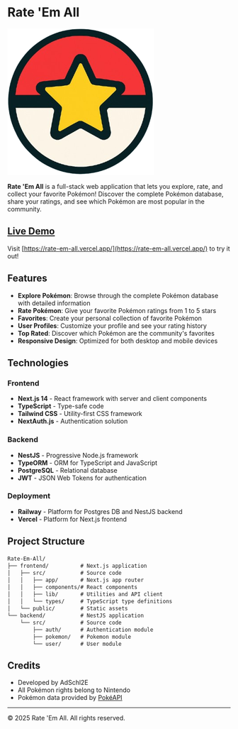 # Rate 'Em All

![Rate 'Em All Logo](frontend/public/images/logo.webp)

**Rate 'Em All** is a full-stack web application that lets you explore, rate, and collect your favorite Pokémon! Discover the complete Pokémon database, share your ratings, and see which Pokémon are most popular in the community.

## [Live Demo](https://rate-em-all.vercel.app/)

Visit [https://rate-em-all.vercel.app/](https://rate-em-all.vercel.app/) to try it out!

## Features

- **Explore Pokémon**: Browse through the complete Pokémon database with detailed information
- **Rate Pokémon**: Give your favorite Pokémon ratings from 1 to 5 stars
- **Favorites**: Create your personal collection of favorite Pokémon
- **User Profiles**: Customize your profile and see your rating history
- **Top Rated**: Discover which Pokémon are the community's favorites
- **Responsive Design**: Optimized for both desktop and mobile devices

## Technologies

### Frontend
- **Next.js 14** - React framework with server and client components
- **TypeScript** - Type-safe code
- **Tailwind CSS** - Utility-first CSS framework
- **NextAuth.js** - Authentication solution

### Backend
- **NestJS** - Progressive Node.js framework
- **TypeORM** - ORM for TypeScript and JavaScript
- **PostgreSQL** - Relational database
- **JWT** - JSON Web Tokens for authentication

### Deployment
- **Railway** - Platform for Postgres DB and NestJS backend
- **Vercel** - Platform for Next.js frontend

## Project Structure

```
Rate-Em-All/
├── frontend/          # Next.js application
│   ├── src/           # Source code
│   │   ├── app/       # Next.js app router
│   │   ├── components/# React components
│   │   ├── lib/       # Utilities and API client
│   │   └── types/     # TypeScript type definitions
│   └── public/        # Static assets
└── backend/           # NestJS application
    └── src/           # Source code
        ├── auth/      # Authentication module
        ├── pokemon/   # Pokemon module
        └── user/      # User module

```

## Credits

- Developed by AdSchl2E
- All Pokémon rights belong to Nintendo
- Pokémon data provided by [PokéAPI](https://pokeapi.co/)

---

© 2025 Rate 'Em All. All rights reserved.
